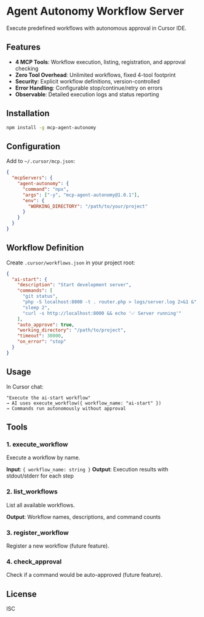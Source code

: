# Agent Autonomy Workflow Server

Execute predefined workflows with autonomous approval in Cursor IDE.

## Features

- **4 MCP Tools**: Workflow execution, listing, registration, and approval checking
- **Zero Tool Overhead**: Unlimited workflows, fixed 4-tool footprint
- **Security**: Explicit workflow definitions, version-controlled
- **Error Handling**: Configurable stop/continue/retry on errors
- **Observable**: Detailed execution logs and status reporting

## Installation

```bash
npm install -g mcp-agent-autonomy
```

## Configuration

Add to `~/.cursor/mcp.json`:

```json
{
  "mcpServers": {
    "agent-autonomy": {
      "command": "npx",
      "args": ["-y", "mcp-agent-autonomy@1.0.1"],
      "env": {
        "WORKING_DIRECTORY": "/path/to/your/project"
      }
    }
  }
}
```

## Workflow Definition

Create `.cursor/workflows.json` in your project root:

```json
{
  "ai-start": {
    "description": "Start development server",
    "commands": [
      "git status",
      "php -S localhost:8000 -t . router.php > logs/server.log 2>&1 &",
      "sleep 2",
      "curl -s http://localhost:8000 && echo '✅ Server running'"
    ],
    "auto_approve": true,
    "working_directory": "/path/to/project",
    "timeout": 30000,
    "on_error": "stop"
  }
}
```

## Usage

In Cursor chat:
```
"Execute the ai-start workflow"
→ AI uses execute_workflow({ workflow_name: "ai-start" })
→ Commands run autonomously without approval
```

## Tools

### 1. execute_workflow

Execute a workflow by name.

**Input**: `{ workflow_name: string }`
**Output**: Execution results with stdout/stderr for each step

### 2. list_workflows

List all available workflows.

**Output**: Workflow names, descriptions, and command counts

### 3. register_workflow

Register a new workflow (future feature).

### 4. check_approval

Check if a command would be auto-approved (future feature).

## License

ISC

